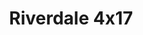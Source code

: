 ---
layout: episodios
title: "Riverdale 4x17"
url_serie_padre: 'riverdale/temporada-4'
category: 'series'
capitulo: 'yes'
anio: '2019'
prev: 'capitulo-16'
proximo: 'capitulo-18'
sandbox: allow-same-origin allow-forms
idioma: 'Subtitulado'
reproductor: 'onlystream'
calidad: 'Full HD'
subtitulo: 'si'
archivo: 'riverdale4x05.vtt'
reproductores_otros: ["https://api.cuevana3.io/stream/index.php?file=ek5lbm9xYWNrS0xYMTZLa2xNbkdvY3ZTb3BtZng4TGp6ZFpobGFMUGtOelcwcUZmbWRIVzRkakVuS0JnbEplcG1KUnNZSlRTMGViVTBxZGdsdEhPb3BldXFvU00wYk9tMXBxSllLRFNsYkxVMHFhbWt0YmE0OG1ncHBlbHk4WT0","Subtitulado","https://gdriveplayer.me/embed2.php?link=iK9rdmcUii0gxradRJDOHwg0YCHgMRp2SYZbSDYR22rxa7R%252FOEBEqkZrW%252FbyL8Vugfk8RXw75aKXz39TK5RQHK1kMJh5qTEFNgOMEc88fJ8AOxx5trff9TlXhkXxRWHrsJN%252F2WeAiUCR9KCYHfJi%252FDUigUDq2gdx%252B1KCTXEWzHjJkUgWtCeXZjuLUQYEx9XpDDUZlFPrYGpOoIrz5jxc6h","Subtitulado","https://gdriveplayer.me/embed2.php?link=PFXGS1ZVwlRqUZTBSAqluwEZiwus4WYAV3FqehPa5%252FYO4CjAMUghrhusHmkKugmWvNutCYkTsbsYyXTqAVCMvE2A9lIuqVL%252BgfkEcvo5tmxJiTwZFebb5VupHGFsPLm2S8NMxUNymfGxGyQKv8PPaC0uBGW59HPkPMMIpGhzvwwqTj8e8U7YrMR1omjsJ08%252BzQ6YkNn1W%252BJYU4AFhuyka7","Subtitulado","https://player.premiumstream.live/player.php?id=MjgxNg&sub=https://sub.cuevana2.io/vtt-sub/sub7/Riverdale.4x17.vtt","Subtitulado"]
reproductores_fembed: ["https://feurl.com/v/d5m20txx3-55j5e","Subtitulado","https://feurl.com/v/13j4dijjgg-8qk7","Subtitulado"]
tags:
- Drama
---